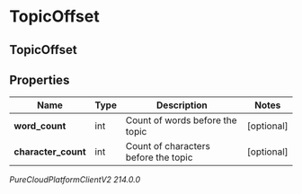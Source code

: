 # TopicOffset

## TopicOffset

## Properties

|Name | Type | Description | Notes|
|------------ | ------------- | ------------- | -------------|
| **word_count** | int | Count of words before the topic  | [optional] |
| **character_count** | int | Count of characters before the topic  | [optional] |



_PureCloudPlatformClientV2 214.0.0_
